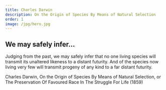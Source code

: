 ```yaml
---
title: Charles Darwin
description: On the Origin of Species By Means of Natural Selection
order: 1
image: /jpg/hero.jpg
---
```

## We may safely infer...

Judging from the past, we may safely infer that no one living species will transmit its unaltered likeness to a distant futurity. And of the species now living very few will transmit progeny of any kind to a far distant futurity.

Charles Darwin, On the Origin of Species By Means of Natural Selection, or The Preservation Of Favoured Race In The Struggle For Life (1859)